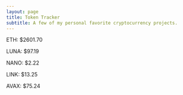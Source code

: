 ```yaml
---
layout: page
title: Token Tracker
subtitle: A few of my personal favorite cryptocurrency projects.
---
```


<!--BEGINCRYPTOINPUT-->
ETH: $2601.70

LUNA: $97.19

NANO: $2.22

LINK: $13.25

AVAX: $75.24

<!--ENDCRYPTOINPUT-->
